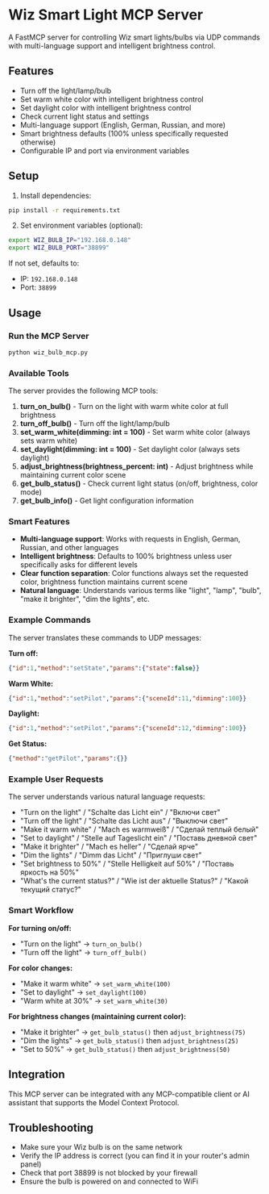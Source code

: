 # Wiz Smart Light MCP Server

A FastMCP server for controlling Wiz smart lights/bulbs via UDP commands with multi-language support and intelligent brightness control.

## Features

- Turn off the light/lamp/bulb
- Set warm white color with intelligent brightness control
- Set daylight color with intelligent brightness control
- Check current light status and settings
- Multi-language support (English, German, Russian, and more)
- Smart brightness defaults (100% unless specifically requested otherwise)
- Configurable IP and port via environment variables

## Setup

1. Install dependencies:
```bash
pip install -r requirements.txt
```

2. Set environment variables (optional):
```bash
export WIZ_BULB_IP="192.168.0.148"
export WIZ_BULB_PORT="38899"
```

If not set, defaults to:
- IP: `192.168.0.148`
- Port: `38899`

## Usage

### Run the MCP Server

```bash
python wiz_bulb_mcp.py
```

### Available Tools

The server provides the following MCP tools:

1. **turn_on_bulb()** - Turn on the light with warm white color at full brightness
2. **turn_off_bulb()** - Turn off the light/lamp/bulb
3. **set_warm_white(dimming: int = 100)** - Set warm white color (always sets warm white)
4. **set_daylight(dimming: int = 100)** - Set daylight color (always sets daylight)
5. **adjust_brightness(brightness_percent: int)** - Adjust brightness while maintaining current color scene
6. **get_bulb_status()** - Check current light status (on/off, brightness, color mode)
7. **get_bulb_info()** - Get light configuration information

### Smart Features

- **Multi-language support**: Works with requests in English, German, Russian, and other languages
- **Intelligent brightness**: Defaults to 100% brightness unless user specifically asks for different levels
- **Clear function separation**: Color functions always set the requested color, brightness function maintains current scene
- **Natural language**: Understands various terms like "light", "lamp", "bulb", "make it brighter", "dim the lights", etc.

### Example Commands

The server translates these commands to UDP messages:

**Turn off:**
```json
{"id":1,"method":"setState","params":{"state":false}}
```

**Warm White:**
```json
{"id":1,"method":"setPilot","params":{"sceneId":11,"dimming":100}}
```

**Daylight:**
```json
{"id":1,"method":"setPilot","params":{"sceneId":12,"dimming":100}}
```

**Get Status:**
```json
{"method":"getPilot","params":{}}
```

### Example User Requests

The server understands various natural language requests:

- "Turn on the light" / "Schalte das Licht ein" / "Включи свет"
- "Turn off the light" / "Schalte das Licht aus" / "Выключи свет"
- "Make it warm white" / "Mach es warmweiß" / "Сделай теплый белый"
- "Set to daylight" / "Stelle auf Tageslicht ein" / "Поставь дневной свет"
- "Make it brighter" / "Mach es heller" / "Сделай ярче"
- "Dim the lights" / "Dimm das Licht" / "Приглуши свет"
- "Set brightness to 50%" / "Stelle Helligkeit auf 50%" / "Поставь яркость на 50%"
- "What's the current status?" / "Wie ist der aktuelle Status?" / "Какой текущий статус?"

### Smart Workflow

**For turning on/off:**
- "Turn on the light" → `turn_on_bulb()`
- "Turn off the light" → `turn_off_bulb()`

**For color changes:**
- "Make it warm white" → `set_warm_white(100)`
- "Set to daylight" → `set_daylight(100)`
- "Warm white at 30%" → `set_warm_white(30)`

**For brightness changes (maintaining current color):**
- "Make it brighter" → `get_bulb_status()` then `adjust_brightness(75)`
- "Dim the lights" → `get_bulb_status()` then `adjust_brightness(25)`
- "Set to 50%" → `get_bulb_status()` then `adjust_brightness(50)`

## Integration

This MCP server can be integrated with any MCP-compatible client or AI assistant that supports the Model Context Protocol.

## Troubleshooting

- Make sure your Wiz bulb is on the same network
- Verify the IP address is correct (you can find it in your router's admin panel)
- Check that port 38899 is not blocked by your firewall
- Ensure the bulb is powered on and connected to WiFi 